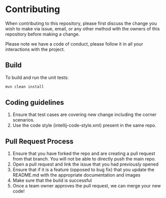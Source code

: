 # Contributing

When contributing to this repository, please first discuss the change you wish to make via issue,
email, or any other method with the owners of this repository before making a change.

Please note we have a code of conduct, please follow it in all your interactions with the project.

## Build

To build and run the unit tests:

```bash
mvn clean install
```

## Coding guidelines

1. Ensure that test cases are covering new change including the corner scenarios.
2. Use the code style (intellij-code-style.xml) present in the same repo.

## Pull Request Process

1. Ensure that you have forked the repo and are creating a pull request from that branch. You will not be able to directly push the main repo.
2. Open a pull request and link the issue that you had previously opened
3. Ensure that if it is a feature (opposed to bug fix) that you update the README.md with the appropriate documentation and images
4. Make sure that the build is successful
5. Once a team owner approves the pull request, we can merge your new code!